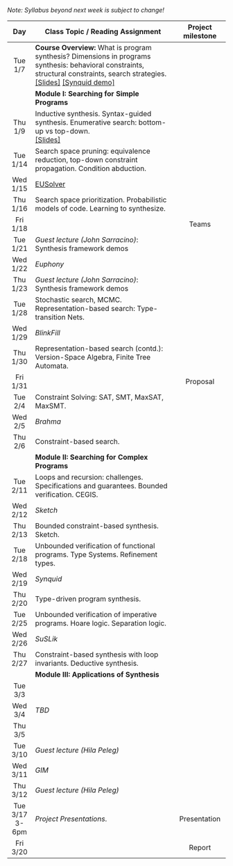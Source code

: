 *Note: Syllabus beyond next week is subject to change!*

| Day           | Class Topic / Reading Assignment | Project milestone |
|:-------------:| ----- | :-------:|
|Tue<br/> 1/7   |**Course Overview:** What is program synthesis? Dimensions in programs synthesis: behavioral constraints, structural constraints, search strategies.<br/>[\[Slides\]](../blob/master/lectures/Lecture01.pdf) [\[Synquid demo\]](http://comcom.csail.mit.edu/demos/#intersection)| |
| |**Module I: Searching for Simple Programs** | |
|Thu<br/> 1/9   | Inductive synthesis. Syntax-guided synthesis. Enumerative search: bottom-up vs top-down.<br/>[\[Slides\]](../blob/master/lectures/Lecture02.pdf) | | 
|Tue<br/> 1/14  | Search space pruning: equivalence reduction, top-down constraint propagation. Condition abduction. | |
|Wed<br/> 1/15  | [EUSolver](Reading-List#week-2-eusolver) | | 
|Thu<br/> 1/16  | Search space prioritization. Probabilistic models of code. Learning to synthesize. | |
|Fri<br/> 1/18  | | Teams |
|Tue<br/> 1/21  | *Guest lecture (John Sarracino)*: Synthesis framework demos | |
|Wed<br/> 1/22  | *Euphony* | | 
|Thu<br/> 1/23  | *Guest lecture (John Sarracino)*: Synthesis framework demos| |
|Tue<br/> 1/28  | Stochastic search, MCMC. Representation-based search: Type-transition Nets. | |
|Wed<br/> 1/29  | *BlinkFill* | | 
|Thu<br/> 1/30  | Representation-based search (contd.): Version-Space Algebra, Finite Tree Automata. | |
|Fri<br/> 1/31  | | Proposal |
|Tue<br/> 2/4   | Constraint Solving: SAT, SMT, MaxSAT, MaxSMT. | |
|Wed<br/> 2/5   | *Brahma* | | 
|Thu<br/> 2/6   | Constraint-based search. | |
| |**Module II: Searching for Complex Programs** | |
|Tue<br/> 2/11  | Loops and recursion: challenges. Specifications and guarantees. Bounded verification. CEGIS. | |
|Wed<br/> 2/12  | *Sketch* | | 
|Thu<br/> 2/13  | Bounded constraint-based synthesis. Sketch. | |
|Tue<br/> 2/18  | Unbounded verification of functional programs. Type Systems. Refinement types. | |
|Wed<br/> 2/19  | *Synquid* | | 
|Thu<br/> 2/20  | Type-driven program synthesis. | |
|Tue<br/> 2/25  | Unbounded verification of imperative programs. Hoare logic. Separation logic. | |
|Wed<br/> 2/26  | *SuSLik* | | 
|Thu<br/> 2/27  | Constraint-based synthesis with loop invariants. Deductive synthesis. | |
| |**Module III: Applications of Synthesis** | |
|Tue<br/> 3/3   | | |
|Wed<br/> 3/4   | *TBD* | | 
|Thu<br/> 3/5   | | |
|Tue<br/> 3/10  | *Guest lecture (Hila Peleg)* | |
|Wed<br/> 3/11  | *GIM* | | 
|Thu<br/> 3/12  | *Guest lecture (Hila Peleg)*| |
|Tue<br/> 3/17<br/> 3-6pm |*Project Presentations*.| Presentation |
|Fri<br/> 3/20 | | Report |




